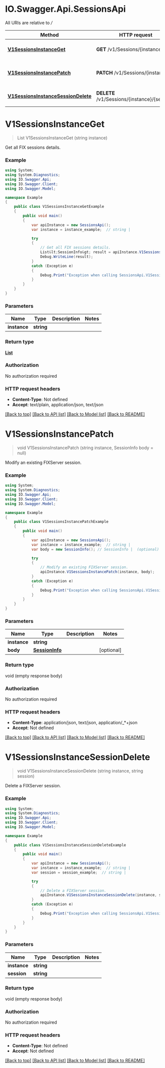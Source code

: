 # IO.Swagger.Api.SessionsApi

All URIs are relative to */*

Method | HTTP request | Description
------------- | ------------- | -------------
[**V1SessionsInstanceGet**](SessionsApi.md#v1sessionsinstanceget) | **GET** /v1/Sessions/{instance} | Get all FIX sessions details.
[**V1SessionsInstancePatch**](SessionsApi.md#v1sessionsinstancepatch) | **PATCH** /v1/Sessions/{instance} | Modify an existing FIXServer session.
[**V1SessionsInstanceSessionDelete**](SessionsApi.md#v1sessionsinstancesessiondelete) | **DELETE** /v1/Sessions/{instance}/{session} | Delete a FIXServer session.

<a name="v1sessionsinstanceget"></a>
# **V1SessionsInstanceGet**
> List<SessionInfo> V1SessionsInstanceGet (string instance)

Get all FIX sessions details.

### Example
```csharp
using System;
using System.Diagnostics;
using IO.Swagger.Api;
using IO.Swagger.Client;
using IO.Swagger.Model;

namespace Example
{
    public class V1SessionsInstanceGetExample
    {
        public void main()
        {
            var apiInstance = new SessionsApi();
            var instance = instance_example;  // string | 

            try
            {
                // Get all FIX sessions details.
                List&lt;SessionInfo&gt; result = apiInstance.V1SessionsInstanceGet(instance);
                Debug.WriteLine(result);
            }
            catch (Exception e)
            {
                Debug.Print("Exception when calling SessionsApi.V1SessionsInstanceGet: " + e.Message );
            }
        }
    }
}
```

### Parameters

Name | Type | Description  | Notes
------------- | ------------- | ------------- | -------------
 **instance** | **string**|  | 

### Return type

[**List<SessionInfo>**](SessionInfo.md)

### Authorization

No authorization required

### HTTP request headers

 - **Content-Type**: Not defined
 - **Accept**: text/plain, application/json, text/json

[[Back to top]](#) [[Back to API list]](../README.md#documentation-for-api-endpoints) [[Back to Model list]](../README.md#documentation-for-models) [[Back to README]](../README.md)
<a name="v1sessionsinstancepatch"></a>
# **V1SessionsInstancePatch**
> void V1SessionsInstancePatch (string instance, SessionInfo body = null)

Modify an existing FIXServer session.

### Example
```csharp
using System;
using System.Diagnostics;
using IO.Swagger.Api;
using IO.Swagger.Client;
using IO.Swagger.Model;

namespace Example
{
    public class V1SessionsInstancePatchExample
    {
        public void main()
        {
            var apiInstance = new SessionsApi();
            var instance = instance_example;  // string | 
            var body = new SessionInfo(); // SessionInfo |  (optional) 

            try
            {
                // Modify an existing FIXServer session.
                apiInstance.V1SessionsInstancePatch(instance, body);
            }
            catch (Exception e)
            {
                Debug.Print("Exception when calling SessionsApi.V1SessionsInstancePatch: " + e.Message );
            }
        }
    }
}
```

### Parameters

Name | Type | Description  | Notes
------------- | ------------- | ------------- | -------------
 **instance** | **string**|  | 
 **body** | [**SessionInfo**](SessionInfo.md)|  | [optional] 

### Return type

void (empty response body)

### Authorization

No authorization required

### HTTP request headers

 - **Content-Type**: application/json, text/json, application/_*+json
 - **Accept**: Not defined

[[Back to top]](#) [[Back to API list]](../README.md#documentation-for-api-endpoints) [[Back to Model list]](../README.md#documentation-for-models) [[Back to README]](../README.md)
<a name="v1sessionsinstancesessiondelete"></a>
# **V1SessionsInstanceSessionDelete**
> void V1SessionsInstanceSessionDelete (string instance, string session)

Delete a FIXServer session.

### Example
```csharp
using System;
using System.Diagnostics;
using IO.Swagger.Api;
using IO.Swagger.Client;
using IO.Swagger.Model;

namespace Example
{
    public class V1SessionsInstanceSessionDeleteExample
    {
        public void main()
        {
            var apiInstance = new SessionsApi();
            var instance = instance_example;  // string | 
            var session = session_example;  // string | 

            try
            {
                // Delete a FIXServer session.
                apiInstance.V1SessionsInstanceSessionDelete(instance, session);
            }
            catch (Exception e)
            {
                Debug.Print("Exception when calling SessionsApi.V1SessionsInstanceSessionDelete: " + e.Message );
            }
        }
    }
}
```

### Parameters

Name | Type | Description  | Notes
------------- | ------------- | ------------- | -------------
 **instance** | **string**|  | 
 **session** | **string**|  | 

### Return type

void (empty response body)

### Authorization

No authorization required

### HTTP request headers

 - **Content-Type**: Not defined
 - **Accept**: Not defined

[[Back to top]](#) [[Back to API list]](../README.md#documentation-for-api-endpoints) [[Back to Model list]](../README.md#documentation-for-models) [[Back to README]](../README.md)
